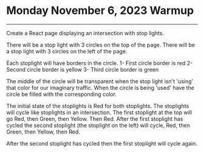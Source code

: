 # Monday November 6, 2023 Warmup

-----------------------------------

Create a React page displaying an intersection with stop lights. 

There will be a stop light with 3 circles on the top of the page. 
There will be a stop light with 3 circles on the left of the page. 

Each stoplight will have borders in the circle.
1- First circle border is red
2- Second circle border is yellow
3- Third circle border is green

The middle of the circle will be transparent when the stop light isn't 'using' that color for our imaginary traffic. 
When the circle is being 'used' have the circle be filled with the corresponding color. 

The initial state of the stoplights is Red for both stoplights. 
The stoplights will cycle like stoplights in an intersection. 
The first stoplight at the top will go Red, then Green, then Yellow. Then Red. 
After the first stoplight has cycled the second stoplight (the stoplight on the left) will cycle, Red, then Green, then Yellow, then Red. 

After the second stoplight has cycled then the first stoplight will cycle again. 